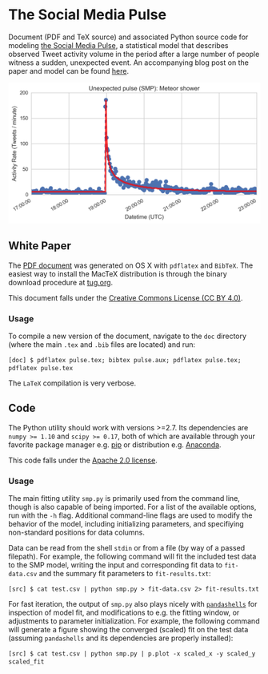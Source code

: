 # The Social Media Pulse 

Document (PDF and TeX source) and associated Python source code for modeling [the Social Media Pulse](doc/pulse.pdf), a statistical model that describes observed Tweet activity volume in the period after a large number of people witness a sudden, unexpected event. An accompanying blog post on the paper and model can be found [here](TBD). 

<img src="doc/img/meteor-shower.png" alt="Social Media Pulse example" title="Social Media Pulse: Meteor" width="600">

## White Paper 

The [PDF document](doc/pulse.pdf) was generated on OS X with ``pdflatex`` and ``BibTeX``. The easiest way to install the MacTeX distribution is through the binary download procedure at [tug.org](https://tug.org/mactex/). 

This document falls under the [Creative Commons License (CC BY 4.0)](https://creativecommons.org/licenses/by/4.0/).

### Usage 

To compile a new version of the document, navigate to the ``doc`` directory (where the main ``.tex`` and ``.bib`` files are located) and run: 

```
[doc] $ pdflatex pulse.tex; bibtex pulse.aux; pdflatex pulse.tex; pdflatex pulse.tex
``` 

The ``LaTeX`` compilation is very verbose.


## Code 

The Python utility should work with versions >=2.7. Its dependencies are ``numpy >= 1.10`` and ``scipy >= 0.17``, both of which are available through your favorite package manager e.g. [pip](https://pip.pypa.io/en/stable/) or distribution e.g. [Anaconda](https://docs.continuum.io/anaconda/index). 

This code falls under the [Apache 2.0 license](http://www.apache.org/licenses/LICENSE-2.0).
 
### Usage 

The main fitting utility ``smp.py`` is primarily used from the command line, though is also capable of being imported. For a list of the available options, run with the ``-h`` flag. Additional command-line flags are used to modify the behavior of the model, including initializing parameters, and specifiying non-standard positions for data columns. 

Data can be read from the shell ``stdin`` or from a file (by way of a passed filepath). For example, the following command will fit the included test data to the SMP model, writing the input and corresponding fit data to ``fit-data.csv`` and the summary fit parameters to ``fit-results.txt``:

```
[src] $ cat test.csv | python smp.py > fit-data.csv 2> fit-results.txt
``` 

For fast iteration, the output of ``smp.py`` also plays nicely with [``pandashells``](https://github.com/robdmc/pandashells) for inspection of model fit, and modifications to e.g. the fitting window, or adjustments to parameter initialization. For example, the following command will generate a figure showing the converged (scaled) fit on the test data (assuming ``pandashells`` and its dependencies are properly installed):

```
[src] $ cat test.csv | python smp.py | p.plot -x scaled_x -y scaled_y scaled_fit 
```


